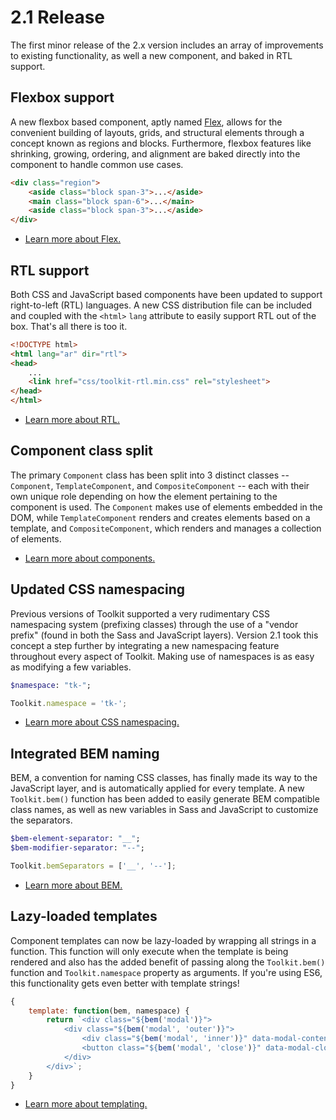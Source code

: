 # 2.1 Release #

The first minor release of the 2.x version includes an array of improvements to existing functionality, as well a new component, and baked in RTL support.

## Flexbox support ##

A new flexbox based component, aptly named [Flex](../components/flex.md), allows for the convenient building of layouts, grids, and structural elements through a concept known as regions and blocks. Furthermore, flexbox features like shrinking, growing, ordering, and alignment are baked directly into the component to handle common use cases.

```html
<div class="region">
    <aside class="block span-3">...</aside>
    <main class="block span-6">...</main>
    <aside class="block span-3">...</aside>
</div>
```

* [Learn more about Flex.](../components/flex.md)

## RTL support ##

Both CSS and JavaScript based components have been updated to support right-to-left (RTL) languages. A new CSS distribution file can be included and coupled with the `<html>` `lang` attribute to easily support RTL out of the box. That's all there is too it.

```html
<!DOCTYPE html>
<html lang="ar" dir="rtl">
<head>
    ...
    <link href="css/toolkit-rtl.min.css" rel="stylesheet">
</head>
</html>
```

* [Learn more about RTL.](../development/rtl.md)

## Component class split ##

The primary `Component` class has been split into 3 distinct classes -- `Component`, `TemplateComponent`, and `CompositeComponent` -- each with their own unique role depending on how the element pertaining to the component is used. The `Component` makes use of elements embedded in the DOM, while `TemplateComponent` renders and creates elements based on a template, and `CompositeComponent`, which renders and manages a collection of elements.

* [Learn more about components.](../development/js/component.md)

## Updated CSS namespacing ##

Previous versions of Toolkit supported a very rudimentary CSS namespacing system (prefixing classes) through the use of a "vendor prefix" (found in both the Sass and JavaScript layers). Version 2.1 took this concept a step further by integrating a new namespacing feature throughout every aspect of Toolkit. Making use of namespaces is as easy as modifying a few variables.

```sass
$namespace: "tk-";
```
```javascript
Toolkit.namespace = 'tk-';
```

* [Learn more about CSS namespacing.](../development/namespace.md)

## Integrated BEM naming ##

BEM, a convention for naming CSS classes, has finally made its way to the JavaScript layer, and is automatically applied for every template. A new `Toolkit.bem()` function has been added to easily generate BEM compatible class names, as well as new variables in Sass and JavaScript to customize the separators.

```sass
$bem-element-separator: "__";
$bem-modifier-separator: "--";
```
```javascript
Toolkit.bemSeparators = ['__', '--'];
```

* [Learn more about BEM.](../development/bem.md)

## Lazy-loaded templates ##

Component templates can now be lazy-loaded by wrapping all strings in a function. This function will only execute when the template is being rendered and also has the added benefit of passing along the `Toolkit.bem()` function and `Toolkit.namespace` property as arguments. If you're using ES6, this functionality gets even better with template strings!

```javascript
{
    template: function(bem, namespace) {
        return `<div class="${bem('modal')}">
            <div class="${bem('modal', 'outer')}">
                <div class="${bem('modal', 'inner')}" data-modal-content></div>
                <button class="${bem('modal', 'close')}" data-modal-close><span class="x"></span></button>
            </div>
        </div>`;
    }
}
```

* [Learn more about templating.](../development/js/component.md#templates)
